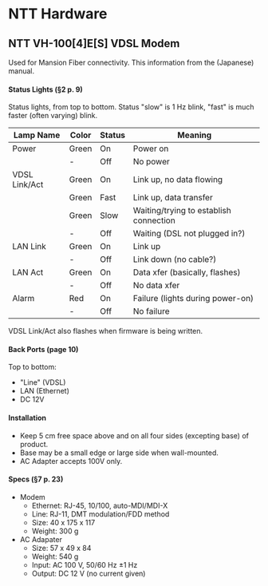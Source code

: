 NTT Hardware
============

NTT VH-100[4]E[S] VDSL Modem
----------------------------

Used for Mansion Fiber connectivity.
This information from the (Japanese) manual.

#### Status Lights (§2 p. 9)

Status lights, from top to bottom. Status "slow" is 1 Hz blink, "fast"
is much faster (often varying) blink.

| Lamp Name     | Color | Status| Meaning
|---------------|-------|-------|----------------------------------
| Power         | Green | On    | Power on
|               | -     | Off   | No power
| VDSL Link/Act | Green | On    | Link up, no data flowing
|               | Green | Fast  | Link up, data transfer
|               | Green | Slow  | Waiting/trying to establish connection
|               | -     | Off   | Waiting (DSL not plugged in?)
| LAN Link      | Green | On    | Link up
|               | -     | Off   | Link down (no cable?)
| LAN Act       | Green | On    | Data xfer (basically, flashes)
|               | -     | Off   | No data xfer
| Alarm         | Red   | On    | Failure (lights during power-on)
|               | -     | Off   | No failure

VDSL Link/Act also flashes when firmware is being written.

#### Back Ports (page 10)

Top to bottom:

* "Line" (VDSL)
* LAN (Ethernet)
* DC 12V

#### Installation

* Keep 5 cm free space above and on all four sides (excepting base) of
  product.
* Base may be a small edge or large side when wall-mounted.
* AC Adapter accepts 100V only.

#### Specs (§7 p. 23)

* Modem
  - Ethernet:   RJ-45, 10/100, auto-MDI/MDI-X
  - Line:       RJ-11, DMT modulation/FDD method
  - Size:       40 x 175 x 117
  - Weight:     300 g
* AC Adapater
  - Size: 57 x 49 x 84
  - Weight: 540 g
  - Input: AC 100 V, 50/60 Hz ±1 Hz
  - Output: DC 12 V (no current given)
